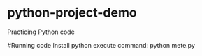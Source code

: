 # python-project-demo
Practicing Python code

#Running code
Install python
execute command: python mete.py
